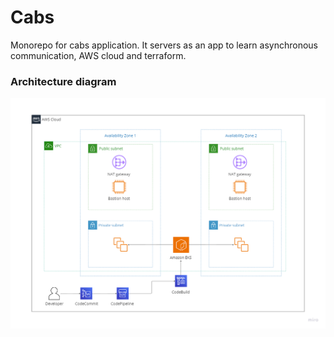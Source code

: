 # Cabs

Monorepo for cabs application. It servers as an app to learn asynchronous communication, AWS cloud and terraform.

### Architecture diagram

![architecture-diagram.png](architecture-diagram.png)